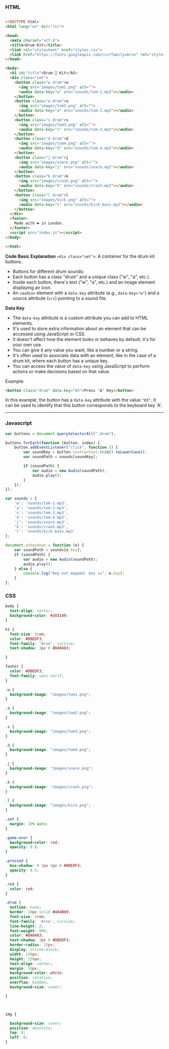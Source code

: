 ### HTML

```html

<!DOCTYPE html>
<html lang="en" dir="ltr">

<head>
  <meta charset="utf-8">
  <title>Drum Kit</title>
  <link rel="stylesheet" href="styles.css">
  <link href="https://fonts.googleapis.com/css?family=Arvo" rel="stylesheet">
</head>

<body>
  <h1 id="title">Drum 🥁 Kit</h1>
  <div class="set">
    <button class="w drum">w
      <img src="images/tom1.png" alt="">
      <audio data-key="w" src="sounds/tom-1.mp3"></audio>
    </button>
    <button class="a drum">a
      <img src="images/tom2.png" alt="">
      <audio data-key="a" src="sounds/tom-2.mp3"></audio>
    </button>
    <button class="s drum">s
      <img src="images/tom3.png" alt="">
      <audio data-key="s" src="sounds/tom-3.mp3"></audio>
    </button>
    <button class="d drum">d
      <img src="images/tom4.png" alt="">
      <audio data-key="d" src="sounds/tom-4.mp3"></audio>
    </button>
    <button class="j drum">j
      <img src="images/snare.png" alt="">
      <audio data-key="j" src="sounds/snare.mp3"></audio>
    </button>
    <button class="k drum">k
      <img src="images/crash.png" alt="">
      <audio data-key="k" src="sounds/crash.mp3"></audio>
    </button>
    <button class="l drum">l
      <img src="images/kick.png" alt="">
      <audio data-key="l" src="sounds/kick-bass.mp3"></audio>
    </button>
  </div>
  <footer>
    Made with ❤️ in London.
  </footer>
  <script src="index.js"></script>
</body>

</html>

```

**Code Basic Explanation**
`<div class="set">`: A container for the drum kit buttons.   
- Buttons for different drum sounds:
- Each button has a class "drum" and a unique class ("w", "a", etc.).
- Inside each button, there's text ("w", "a", etc.) and an image element displaying an icon.
- An `<audio>` element with a `data-key` attribute (e.g., `data-key="w"`) and a source attribute (`src`) pointing to a sound file.

**Data Key**
- The `data-key` attribute is a custom attribute you can add to HTML elements.
- It's used to store extra information about an element that can be accessed using JavaScript or CSS.
- It doesn't affect how the element looks or behaves by default; it's for your own use.
- You can give it any value you want, like a number or a string.
- It's often used to associate data with an element, like in the case of a drum kit, where each button has a unique key.
- You can access the value of `data-key` using JavaScript to perform actions or make decisions based on that value.

Example:
```html
<button class="drum" data-key="65">Press 'A' Key</button>
```
In this example, the button has a `data-key` attribute with the value `"65"`. It can be used to identify that this button corresponds to the keyboard key 'A'.


---

### Javascript

```js
var buttons = document.querySelectorAll(".drum");

buttons.forEach(function (button, index) {
    button.addEventListener("click", function () {
        var soundKey = button.textContent.trim().toLowerCase();
        var soundPath = sounds[soundKey];

        if (soundPath) {
            var audio = new Audio(soundPath);
            audio.play();
        }
    });
});

var sounds = {
    'w': 'sounds/tom-1.mp3',
    'a': 'sounds/tom-2.mp3',
    's': 'sounds/tom-3.mp3',
    'd': 'sounds/tom-4.mp3',
    'j': 'sounds/snare.mp3',
    'k': 'sounds/crash.mp3',
    'l': 'sounds/kick-bass.mp3'
};

document.onkeydown = function (e) {
    var soundPath = sounds[e.key];
    if (soundPath) {
        var audio = new Audio(soundPath);
        audio.play();
    } else {
        console.log("Key not mapped: key is", e.key);
    }
};

```

### CSS

```css
body {
  text-align: center;
  background-color: #283149;
}

h1 {
  font-size: 5rem;
  color: #DBEDF3;
  font-family: "Arvo", cursive;
  text-shadow: 3px 0 #DA0463;

}

footer {
  color: #DBEDF3;
  font-family: sans-serif;
}

.w {
  background-image: "images/tom1.png";
}

.a {
  background-image: "images/tom2.png";
}

.s {
  background-image: "images/tom3.png";
}

.d {
  background-image: "images/tom4.png";
}

.j {
  background-image: "images/snare.png";
}

.k {
  background-image: "images/crash.png";
}

.l {
  background-image: "images/kick.png";
}

.set {
  margin: 10% auto;
}

.game-over {
  background-color: red;
  opacity: 0.8;
}

.pressed {
  box-shadow: 0 3px 4px 0 #DBEDF3;
  opacity: 0.5;
}

.red {
  color: red;
}

.drum {
  outline: none;
  border: 10px solid #404B69;
  font-size: 5rem;
  font-family: 'Arvo', cursive;
  line-height: 2;
  font-weight: 900;
  color: #DA0463;
  text-shadow: 3px 0 #DBEDF3;
  border-radius: 15px;
  display: inline-block;
  width: 150px;
  height: 150px;
  text-align: center;
  margin: 10px;
  background-color: white;
  position: relative;
  overflow: hidden;
  background-size: cover;

}



img {

  background-size: cover;
  position: absolute;
  top: 0;
  left: 0;
}
```






